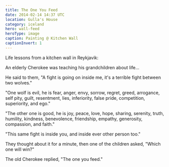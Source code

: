 ```yaml
---
title: The One You Feed
date: 2014-02-14 14:37 UTC
location: Gulla's House
category: iceland
hero: wall-feed
heroType: image
caption: Painting @ Kitchen Wall
captionInvert: 1
---
```


Life lessons from a kitchen wall in Reykjavik:

An elderly Cherokee was teaching his grandchildren about life...

He said to them, "A fight is going on inside me, it's a terrible fight between two wolves."  

"One wolf is evil, he is fear, anger, envy, sorrow, regret, greed, arrogance, self pity, guilt, resentment, lies, inferiority, false pride, competition, superiority, and ego."

"The other one is good, he is joy, peace, love, hope, sharing, serenity, truth, humility, kindness, benevolence, friendship, empathy, generosity, compassion, and faith."

"This same fight is inside you, and inside ever other person too."

They thought about it for a minute, then one of the children asked, "Which one will win?"

The old Cherokee replied, "The one you feed."
